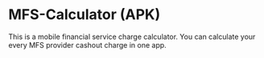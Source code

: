# MFS-Calculator (APK)
This is a mobile financial service charge calculator. You can calculate your every MFS provider cashout charge in one app.

